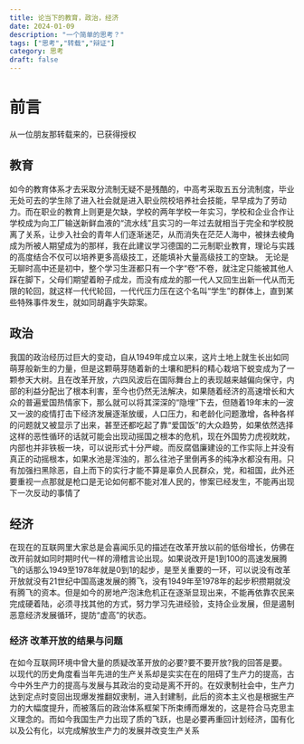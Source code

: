```yaml
---
title: 论当下的教育，政治，经济
date: 2024-01-09
description: "一个简单的思考？"
tags: ["思考","转载","辩证"]
category: 思考
draft: false
---
```

# 前言
从一位朋友那转载来的，已获得授权

## 教育
如今的教育体系才去采取分流制无疑不是残酷的，中高考采取五五分流制度，毕业无处可去的学生除了进入社会就是进入职业院校培养社会技能，早早成为了劳动力。而在职业的教育上则更是欠缺，学校的两年学校一年实习，学校和企业合作让学校成为向工厂输送新鲜血液的“流水线”且实习的一年过去就相当于完全和学校脱离了关系，让步入社会的青年人们逐渐迷茫，从而消失在茫茫人海中，被抹去棱角成为所被人期望成为的那样，我在此建议学习德国的二元制职业教育，理论与实践的高度结合不仅可以培养更多高级技工，还能填补大量高级技工的空缺。
无论是无聊时高中还是初中，整个学习生涯都只有一个字“卷”不卷，就注定只能被其他人踩在脚下，父母们期望着盼子成龙，而没有成龙的那一代人又回生出新一代从而无限的轮回，就这样一代代轮回，一代代压力压在这个名叫“学生”的群体上，直到某些特殊事件发生，就如同胡鑫宇失踪案。

## 政治
我国的政治经历过巨大的变动，自从1949年成立以来，这片土地上就生长出如同萌芽般新生的力量，但是这颗萌芽随着新的土壤和肥料的精心栽培下蜕变成为了一颗参天大树。且在改革开放，六四风波后在国际舞台上的表现越来越偏向保守，内部的利益分配出了根本利害，至今也仍然无法解决，如果随着经济的高速增长和大众的普遍爱国热情家下，那么就可以将其深深的“隐埋”下去，但随着19年末的一波又一波的疫情打击下经济发展逐渐放缓，人口压力，和老龄化问题激增，各种各样的问题就又被显示了出来，甚至还都吃起了靠“爱国饭”的大众趋势，如果依然选择这样的恶性循环的话就可能会出现动摇国之根本的危机，现在外国势力虎视眈眈，内部也并非铁板一块，可以说形式十分严峻。而反腐倡廉建设的工作实际上并没有真正的动摇根本，如果水池是浑浊的，那么往池子里倒再多的纯净水都没有用。只有加强扫黑除恶，自上而下的实行才能不算是辜负人民群众，党，和祖国，此外还要重视一点那就是枪口是无论如何都不能对准人民的，惨案已经发生，不能再出现下一次反动的事情了

## 经济
在现在的互联网里大家总是会喜闻乐见的描述在改革开放以前的低俗增长，仿佛在改开前就如同时期时代一样的滑稽言论出现。如果说改开是1到100的高速发展腾飞的话那么1949至1978年就是0到1的起步，是至关重要的一环，可以说没有改革开放就没有21世纪中国高速发展的腾飞，没有1949年至1978年的起步积攒期就没有腾飞的资本。但是如今的房地产泡沫危机正在逐渐显现出来，不能再依靠农民来完成硬着陆，必须寻找其他的方式，努力学习先进经验，支持企业发展，但是遏制恶意经济发展循环，提防“虚高”的状态。

### 经济 改革开放的结果与问题
在如今互联网环境中曾大量的质疑改革开放的必要?要不要开放?我的回答是要。以现代的历史角度看当年先进的生产关系却是实实在在的阻碍了生产力的提高，古今中外生产力的提高与发展与其政治的变动是离不开的。在奴隶制社会中，生产力达到定点时变回出现爆发推翻奴隶制，进入封建制，此后的资本主义也是根据生产力的大幅度提升，而被落后的政治体系框架下所束缚而爆发的，这是符合马克思主义理念的。而如今我国生产力出现了质的飞跃，也是必要再重回计划经济，国有化以及公有化，以完成解放生产力的发展并改变生产关系